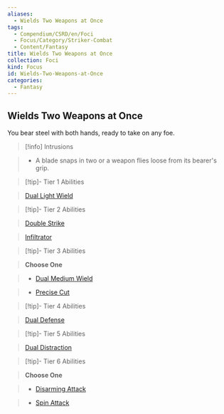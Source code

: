 ```yaml
---
aliases:
  - Wields Two Weapons at Once
tags:
  - Compendium/CSRD/en/Foci
  - Focus/Category/Striker-Combat
  - Content/Fantasy
title: Wields Two Weapons at Once
collection: Foci
kind: Focus
id: Wields-Two-Weapons-at-Once
categories:
  - Fantasy
---
```

## Wields Two Weapons at Once    
You bear steel with both hands, ready to take on any foe.    
  
>[!info] Intrusions    
>- A blade snaps in two or a weapon flies loose from its bearer's grip.    
  
  
>[!tip]- Tier 1 Abilities    
> [Dual Light Wield](Dual-Light-Wield.md)    
  
  
>[!tip]- Tier 2 Abilities    
> [Double Strike](Double-Strike.md)    
> [Infiltrator](Infiltrator.md)    
  
  
>[!tip]- Tier 3 Abilities    
> **Choose One**    
>- [Dual Medium Wield](Dual-Medium-Wield.md)    
>- [Precise Cut](Precise-Cut.md)    
  
  
>[!tip]- Tier 4 Abilities    
> [Dual Defense](Dual-Defense.md)    
  
  
>[!tip]- Tier 5 Abilities    
> [Dual Distraction](Dual-Distraction.md)    
  
  
>[!tip]- Tier 6 Abilities    
> **Choose One**    
>- [Disarming Attack](Disarming-Attack.md)    
>- [Spin Attack](Spin-Attack.md)
